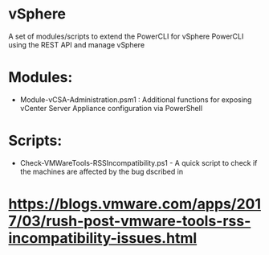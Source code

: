 # vSphere
A set of modules/scripts to extend the PowerCLI for vSphere PowerCLI using the REST API and manage vSphere

# Modules:
* Module-vCSA-Administration.psm1 : Additional functions for exposing vCenter Server Appliance configuration via PowerShell

# Scripts:
* Check-VMWareTools-RSSIncompatibility.ps1 - A quick script to check if the machines are affected by the bug dscribed in
# https://blogs.vmware.com/apps/2017/03/rush-post-vmware-tools-rss-incompatibility-issues.html
